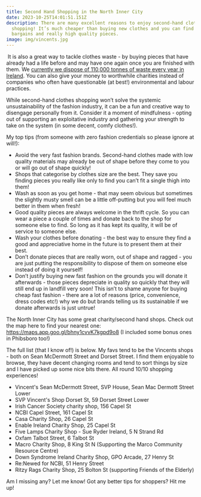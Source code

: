 ```yaml
---
title: Second Hand Shopping in the North Inner City
date: 2023-10-25T14:01:51.151Z
description: There are many excellent reasons to enjoy second-hand clothes
  shopping! It’s much cheaper than buying new clothes and you can find amazing
  bargains and really high quality pieces.
image: img/vincents.jpg
---
```

<!--StartFragment-->

 It is also a great way to tackle clothes waste - by buying pieces that have already had a life before and may have one again once you are finished with them. We [currently we dispose of 110,000 tonnes of waste every year in Ireland](https://www.epa.ie/our-services/monitoring--assessment/circular-economy/textiles/#:~:text=How%20much%20textiles%20do%20we,to%2Denergy%20plants%20or%20landfill.). You can also give your money to worthwhile charities instead of companies who often have questionable (at best!) environmental and labour practices. 

While second-hand clothes shopping won’t solve the systemic unsustainability of the fashion industry, it can be a fun and creative way to disengage personally from it. Consider it a moment of mindfulness - opting out of supporting an exploitative industry and gathering your strength to take on the system (in some decent, comfy clothes!).



My top tips (from someone with zero fashion credentials so please ignore at will!):

* Avoid the very fast fashion brands. Second-hand clothes made with low quality materials may already be out of shape before they come to you or will go out of shape quickly!
* Shops that categorise by clothes size are the best. They save you finding pieces you really like only to find you can’t fit a single thigh into them!
* Wash as soon as you get home - that may seem obvious but sometimes the slightly musty smell can be a little off-putting but you will feel much better in them when fresh!
* Good quality pieces are always welcome in the thrift cycle. So you can wear a piece a couple of times and donate back to the shop for someone else to find. So long as it has kept its quality, it will be of service to someone else. 
* Wash your clothes before donating - the best way to ensure they find a good and appreciative home in the future is to present them at their best. 
* Don’t donate pieces that are really worn, out of shape and ragged - you are just putting the responsibility to dispose of them on someone else instead of doing it yourself!
* Don’t justify buying new fast fashion on the grounds you will donate it afterwards - those pieces depreciate in quality so quickly that they will still end up in landfill very soon! This isn’t to shame anyone for buying cheap fast fashion - there are a lot of reasons (price, convenience, dress codes etc!) why we do but brands telling us its sustainable if we donate afterwards is just untrue!



The North Inner City has some great charity/second hand shops. Check out the map here to find your nearest one: <https://maps.app.goo.gl/bhny1cvvK7kgpd9o8> (I included some bonus ones in Phibsboro too!)



The full list (that I know of!) is below. My favs tend to be the Vincents shops - both on Sean McDermott Street and Dorset Street. I find them enjoyable to browse, they have decent changing rooms and tend to sort things by size and I have picked up some nice bits there. All round 10/10 shopping experiences!



* Vincent's Sean McDermott Street, SVP House, Sean Mac Dermott Street Lower
* SVP Vincent's Shop Dorset St, 59 Dorset Street Lower
* Irish Cancer Society charity shop, 156 Capel St
* NCBI Capel Street, 161 Capel St
* Casa Charity Shop, 26 Capel St
* Enable Ireland Charity Shop, 25 Capel St
* Five Lamps Charity Shop - Sue Ryder Ireland, 5 N Strand Rd
* Oxfam Talbot Street, 6 Talbot St
* Macro Charity Shop, 8 King St N (Supporting the Marco Community Resource Centre)
* Down Syndrome Ireland Charity Shop, GPO Arcade, 27 Henry St
* Re:Newed for NCBI, 51 Henry Street
* Ritzy Rags Charity Shop, 25 Bolton St (supporting Friends of the Elderly)

Am I missing any? Let me know! Got any better tips for shoppers? Hit me up!



<!--EndFragment-->